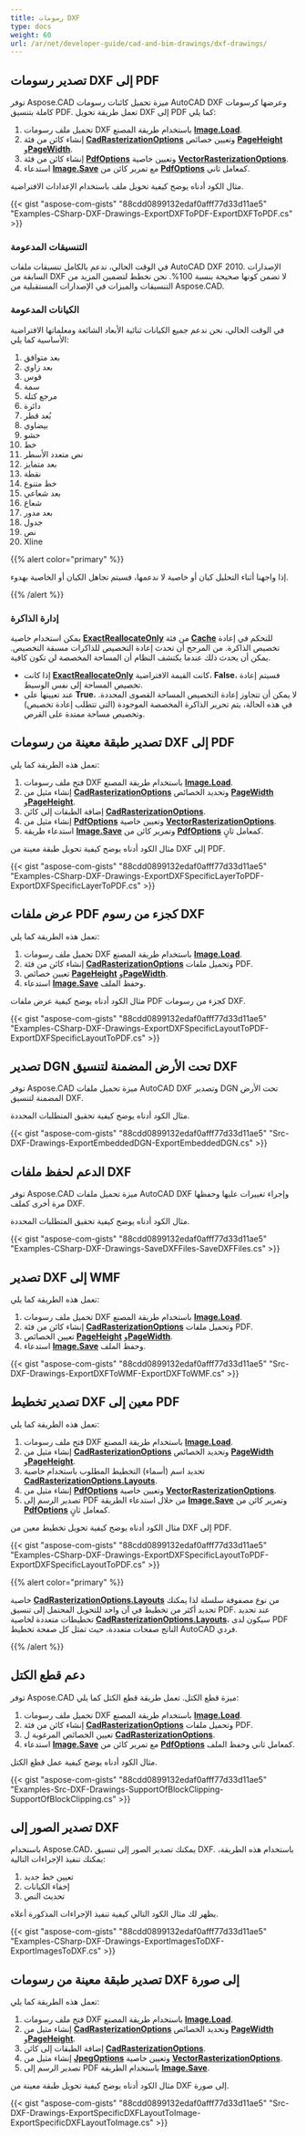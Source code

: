 ```yaml
---
title: رسومات DXF
type: docs
weight: 60
url: /ar/net/developer-guide/cad-and-bim-drawings/dxf-drawings/
---
```


## **تصدير رسومات DXF إلى PDF**

توفر Aspose.CAD ميزة تحميل كائنات رسومات AutoCAD DXF وعرضها كرسومات كاملة بتنسيق PDF. تعمل طريقة تحويل DXF إلى PDF كما يلي:

1. تحميل ملف رسومات DXF باستخدام طريقة المصنع [**Image.Load**](https://reference.aspose.com/cad/net/aspose.cad/image/methods/load/index).
1. إنشاء كائن من فئة [**CadRasterizationOptions**](https://reference.aspose.com/cad/net/aspose.cad.imageoptions/cadrasterizationoptions) وتعيين خصائص [**PageHeight**](https://reference.aspose.com/cad/net/aspose.cad.imageoptions/vectorrasterizationoptions/properties/pageheight) و[**PageWidth**](https://reference.aspose.com/cad/net/aspose.cad.imageoptions/vectorrasterizationoptions/properties/pagewidth).
1. إنشاء كائن من فئة [**PdfOptions**](https://reference.aspose.com/cad/net/aspose.cad.imageoptions/pdfoptions) وتعيين خاصية [**VectorRasterizationOptions**](https://reference.aspose.com/cad/net/aspose.cad.imageoptions/vectorrasterizationoptions/properties/index).
1. استدعاء [**Image.Save**](https://reference.aspose.com/cad/net/aspose.cad/image/methods/save/index) مع تمرير كائن من [**PdfOptions**](https://reference.aspose.com/cad/net/aspose.cad.imageoptions/pdfoptions) كمعامل ثاني.

مثال الكود أدناه يوضح كيفية تحويل ملف باستخدام الإعدادات الافتراضية.

{{< gist "aspose-com-gists" "88cdd0899132edaf0afff77d33d11ae5" "Examples-CSharp-DXF-Drawings-ExportDXFToPDF-ExportDXFToPDF.cs" >}}

### **التنسيقات المدعومة**

في الوقت الحالي، ندعم بالكامل تنسيقات ملفات AutoCAD DXF 2010. الإصدارات السابقة من DXF لا تضمن كونها صحيحة بنسبة 100%. نحن نخطط لتضمين المزيد من التنسيقات والميزات في الإصدارات المستقبلية من Aspose.CAD.

### **الكيانات المدعومة**

في الوقت الحالي، نحن ندعم جميع الكيانات ثنائية الأبعاد الشائعة ومعلماتها الافتراضية الأساسية كما يلي:

1. بعد متوافق
1. بعد زاوي
1. قوس
1. سمة
1. مرجع كتلة
1. دائرة
1. بُعد قطر
1. بيضاوي
1. حشو
1. خط
1. نص متعدد الأسطر
1. بعد متمايز
1. نقطة
1. خط متنوع
1. بعد شعاعي
1. شعاع
1. بعد مدور
1. جدول
1. نص
1. Xline

{{% alert color="primary" %}}

إذا واجهنا أثناء التحليل كيان أو خاصية لا ندعمها، فسيتم تجاهل الكيان أو الخاصية بهدوء.

{{% /alert %}}

### **إدارة الذاكرة**

يمكن استخدام خاصية [**ExactReallocateOnly**](https://reference.aspose.com/cad/net/aspose.cad/cache/properties/exactreallocateonly) من فئة [**Cache**](https://reference.aspose.com/cad/net/aspose.cad/cache) للتحكم في إعادة تخصيص الذاكرة. من المرجح أن تحدث إعادة التخصيص للذاكرات مسبقة التخصيص. يمكن أن يحدث ذلك عندما يكتشف النظام أن المساحة المخصصة لن تكون كافية.

- إذا كانت [**ExactReallocateOnly**](https://reference.aspose.com/cad/net/aspose.cad/cache/properties/exactreallocateonly) كانت القيمة الافتراضية، **False**، فسيتم إعادة تخصيص المساحة إلى نفس الوسيط.
- عند تعيينها على **True**، لا يمكن أن تتجاوز إعادة التخصيص المساحة القصوى المحددة. في هذه الحالة، يتم تحرير الذاكرة المخصصة الموجودة (التي تتطلب إعادة تخصيص) وتخصيص مساحة ممتدة على القرص.

## **تصدير طبقة معينة من رسومات DXF إلى PDF**

تعمل هذه الطريقة كما يلي:

1. فتح ملف رسومات DXF باستخدام طريقة المصنع [**Image.Load**](https://reference.aspose.com/cad/net/aspose.cad/image/methods/load/index).
1. إنشاء مثيل من [**CadRasterizationOptions**](https://reference.aspose.com/cad/net/aspose.cad.imageoptions/cadrasterizationoptions) وتحديد الخصائص [**PageWidth**](https://reference.aspose.com/cad/net/aspose.cad.imageoptions/vectorrasterizationoptions/properties/pagewidth) و[**PageHeight**](https://reference.aspose.com/cad/net/aspose.cad.imageoptions/vectorrasterizationoptions/properties/pageheight).
1. إضافة الطبقات إلى كائن [**CadRasterizationOptions**](https://reference.aspose.com/cad/net/aspose.cad.imageoptions/cadrasterizationoptions).
1. إنشاء مثيل من [**PdfOptions**](https://reference.aspose.com/cad/net/aspose.cad.imageoptions/pdfoptions) وتعيين خاصية [**VectorRasterizationOptions**](https://reference.aspose.com/cad/net/aspose.cad.imageoptions/vectorrasterizationoptions/properties/index).
1. استدعاء طريقة [**Image.Save**](https://reference.aspose.com/cad/net/aspose.cad/image/methods/save/index) وتمرير كائن من [**PdfOptions**](https://reference.aspose.com/cad/net/aspose.cad.imageoptions/pdfoptions) كمعامل ثانٍ.

مثال الكود أدناه يوضح كيفية تحويل طبقة معينة من DXF إلى PDF.

{{< gist "aspose-com-gists" "88cdd0899132edaf0afff77d33d11ae5" "Examples-CSharp-DXF-Drawings-ExportDXFSpecificLayerToPDF-ExportDXFSpecificLayerToPDF.cs" >}}

## **عرض ملفات PDF كجزء من رسوم DXF**

تعمل هذه الطريقة كما يلي:

1. تحميل ملف رسومات DXF باستخدام طريقة المصنع [**Image.Load**](https://reference.aspose.com/cad/net/aspose.cad/image/methods/load/index).
1. إنشاء كائن من فئة [**CadRasterizationOptions**](https://reference.aspose.com/cad/net/aspose.cad.imageoptions/cadrasterizationoptions) وتحميل ملفات PDF.
1. تعيين خصائص [**PageHeight**](https://reference.aspose.com/cad/net/aspose.cad.imageoptions/vectorrasterizationoptions/properties/pageheight) و[**PageWidth**](https://reference.aspose.com/cad/net/aspose.cad.imageoptions/vectorrasterizationoptions/properties/pagewidth).
1. استدعاء [**Image.Save**](https://reference.aspose.com/cad/net/aspose.cad/image/methods/save/index) وحفظ الملف.

مثال الكود أدناه يوضح كيفية عرض ملفات PDF كجزء من رسومات DXF.

{{< gist "aspose-com-gists" "88cdd0899132edaf0afff77d33d11ae5" "Examples-CSharp-DXF-Drawings-ExportDXFSpecificLayoutToPDF-ExportDXFSpecificLayoutToPDF.cs" >}}

## **تصدير DGN تحت الأرض المضمنة لتنسيق DXF**

توفر Aspose.CAD ميزة تحميل ملفات AutoCAD DXF وتصدير DGN تحت الأرض المضمنة لتنسيق DXF.

مثال الكود أدناه يوضح كيفية تحقيق المتطلبات المحددة.

{{< gist "aspose-com-gists" "88cdd0899132edaf0afff77d33d11ae5" "Src-DXF-Drawings-ExportEmbeddedDGN-ExportEmbeddedDGN.cs" >}}

## **الدعم لحفظ ملفات DXF**

توفر Aspose.CAD ميزة تحميل ملفات AutoCAD DXF وإجراء تغييرات عليها وحفظها مرة أخرى كملف DXF.

مثال الكود أدناه يوضح كيفية تحقيق المتطلبات المحددة.

{{< gist "aspose-com-gists" "88cdd0899132edaf0afff77d33d11ae5" "Examples-CSharp-DXF-Drawings-SaveDXFFiles-SaveDXFFiles.cs" >}}

## **تصدير DXF إلى WMF**

تعمل هذه الطريقة كما يلي:

1. تحميل ملف رسومات DXF باستخدام طريقة المصنع [**Image.Load**](https://reference.aspose.com/cad/net/aspose.cad/image/methods/load/index).
1. إنشاء كائن من فئة [**CadRasterizationOptions**](https://reference.aspose.com/cad/net/aspose.cad.imageoptions/cadrasterizationoptions) وتحميل ملفات PDF.
1. تعيين الخصائص [**PageHeight**](https://reference.aspose.com/cad/net/aspose.cad.imageoptions/vectorrasterizationoptions/properties/pageheight) و[**PageWidth**](https://reference.aspose.com/cad/net/aspose.cad.imageoptions/vectorrasterizationoptions/properties/pagewidth).
1. استدعاء [**Image.Save**](https://reference.aspose.com/cad/net/aspose.cad/image/methods/save/index) وحفظ الملف.

{{< gist "aspose-com-gists" "88cdd0899132edaf0afff77d33d11ae5" "Src-DXF-Drawings-ExportDXFToWMF-ExportDXFToWMF.cs" >}}

## **تصدير تخطيط DXF معين إلى PDF**

تعمل هذه الطريقة كما يلي:

1. فتح ملف رسومات DXF باستخدام طريقة المصنع [**Image.Load**](https://reference.aspose.com/cad/net/aspose.cad/image/methods/load/index).
1. إنشاء مثيل من [**CadRasterizationOptions**](https://reference.aspose.com/cad/net/aspose.cad.imageoptions/cadrasterizationoptions) وتحديد الخصائص [**PageWidth**](https://reference.aspose.com/cad/net/aspose.cad.imageoptions/vectorrasterizationoptions/properties/pagewidth) و[**PageHeight**](https://reference.aspose.com/cad/net/aspose.cad.imageoptions/vectorrasterizationoptions/properties/pageheight).
1. تحديد اسم (أسماء) التخطيط المطلوب باستخدام خاصية [**CadRasterizationOptions.Layouts**](https://reference.aspose.com/cad/net/aspose.cad.imageoptions/cadrasterizationoptions/properties/layouts).
1. إنشاء مثيل من [**PdfOptions**](https://reference.aspose.com/cad/net/aspose.cad.imageoptions/pdfoptions) وتعيين خاصية [**VectorRasterizationOptions**](https://reference.aspose.com/cad/net/aspose.cad.imageoptions/vectorrasterizationoptions/properties/index).
1. تصدير الرسم إلى PDF من خلال استدعاء الطريقة [**Image.Save**](https://reference.aspose.com/cad/net/aspose.cad/image/methods/save/index) وتمرير كائن من [**PdfOptions**](https://reference.aspose.com/cad/net/aspose.cad.imageoptions/pdfoptions) كمعامل ثانٍ.

مثال الكود أدناه يوضح كيفية تحويل تخطيط معين من DXF إلى PDF.

{{< gist "aspose-com-gists" "88cdd0899132edaf0afff77d33d11ae5" "Examples-CSharp-DXF-Drawings-ExportDXFSpecificLayoutToPDF-ExportDXFSpecificLayoutToPDF.cs" >}}

{{% alert color="primary" %}}

خاصية [**CadRasterizationOptions.Layouts**](https://reference.aspose.com/cad/net/aspose.cad.imageoptions/cadrasterizationoptions/properties/layouts) من نوع مصفوفة سلسلة لذا يمكنك تحديد أكثر من تخطيط في آن واحد للتحويل المحتمل إلى تنسيق PDF. عند تحديد تخطيطات متعددة لخاصية [**CadRasterizationOptions.Layouts**](https://reference.aspose.com/cad/net/aspose.cad.imageoptions/cadrasterizationoptions/properties/layouts)، سيكون لدى PDF الناتج صفحات متعددة، حيث تمثل كل صفحة تخطيط AutoCAD فردي.

{{% /alert %}}

## **دعم قطع الكتل**

توفر Aspose.CAD ميزة قطع الكتل. تعمل طريقة قطع الكتل كما يلي:

1. تحميل ملف رسومات DXF باستخدام طريقة المصنع [**Image.Load**](https://reference.aspose.com/cad/net/aspose.cad/image/methods/load/index).
1. إنشاء كائن من فئة [**CadRasterizationOptions**](https://reference.aspose.com/cad/net/aspose.cad.imageoptions/cadrasterizationoptions) وتحميل ملفات PDF.
1. تعيين الخصائص المرغوبة ل [**CadRasterizationOptions**](https://reference.aspose.com/cad/net/aspose.cad.imageoptions/cadrasterizationoptions).
1. استدعاء [**Image.Save**](https://reference.aspose.com/cad/net/aspose.cad/image/methods/save/index) مع تمرير كائن من [**PdfOptions**](https://reference.aspose.com/cad/net/aspose.cad.imageoptions/pdfoptions) كمعامل ثاني وحفظ الملف.

مثال الكود أدناه يوضح كيفية عمل قطع الكتل.

{{< gist "aspose-com-gists" "88cdd0899132edaf0afff77d33d11ae5" "Examples-Src-DXF-Drawings-SupportOfBlockClipping-SupportOfBlockClipping.cs" >}}

## **تصدير الصور إلى DXF**

باستخدام Aspose.CAD، يمكنك تصدير الصور إلى تنسيق DXF. باستخدام هذه الطريقة، يمكنك تنفيذ الإجراءات التالية:

1. تعيين خط جديد
1. إخفاء الكيانات
1. تحديث النص

يظهر لك مثال الكود التالي كيفية تنفيذ الإجراءات المذكورة أعلاه.

{{< gist "aspose-com-gists" "88cdd0899132edaf0afff77d33d11ae5" "Examples-CSharp-DXF-Drawings-ExportImagesToDXF-ExportImagesToDXF.cs" >}}

## **تصدير طبقة معينة من رسومات DXF إلى صورة**

تعمل هذه الطريقة كما يلي:

1. فتح ملف رسومات DXF باستخدام طريقة المصنع [**Image.Load**](https://reference.aspose.com/cad/net/aspose.cad/image/methods/load/index).
1. إنشاء مثيل من [**CadRasterizationOptions**](https://reference.aspose.com/cad/net/aspose.cad.imageoptions/cadrasterizationoptions) وتحديد الخصائص [**PageWidth**](https://reference.aspose.com/cad/net/aspose.cad.imageoptions/vectorrasterizationoptions/properties/pagewidth) و[**PageHeight**](https://reference.aspose.com/cad/net/aspose.cad.imageoptions/vectorrasterizationoptions/properties/pageheight).
1. إضافة الطبقات إلى كائن [**CadRasterizationOptions**](https://reference.aspose.com/cad/net/aspose.cad.imageoptions/cadrasterizationoptions).
1. إنشاء مثيل من [**JpegOptions**](https://reference.aspose.com/cad/net/aspose.cad.imageoptions/jpegoptions) وتعيين خاصية [**VectorRasterizationOptions**](https://reference.aspose.com/cad/net/aspose.cad.imageoptions/vectorrasterizationoptions/properties/index).
1. تصدير الرسم إلى PDF باستخدام الطريقة [**Image.Save**](https://reference.aspose.com/cad/net/aspose.cad/image/methods/save/index).

مثال الكود أدناه يوضح كيفية تحويل طبقة معينة من DXF إلى صورة.

{{< gist "aspose-com-gists" "88cdd0899132edaf0afff77d33d11ae5" "Src-DXF-Drawings-ExportSpecificDXFLayoutToImage-ExportSpecificDXFLayoutToImage.cs" >}}